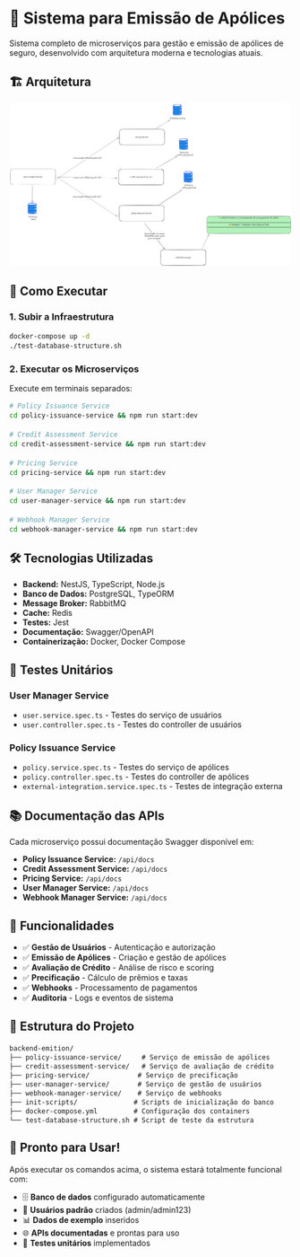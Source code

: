 # 🏢 Sistema para Emissão de Apólices

Sistema completo de microserviços para gestão e emissão de apólices de seguro, desenvolvido com arquitetura moderna e tecnologias atuais.

## 🏗️ Arquitetura

![Arquitetura do Sistema](./arquitecture.png)

## 🚀 Como Executar

### 1. Subir a Infraestrutura

```bash
docker-compose up -d
./test-database-structure.sh
```

### 2. Executar os Microserviços

Execute em terminais separados:

```bash
# Policy Issuance Service
cd policy-issuance-service && npm run start:dev

# Credit Assessment Service  
cd credit-assessment-service && npm run start:dev

# Pricing Service
cd pricing-service && npm run start:dev

# User Manager Service
cd user-manager-service && npm run start:dev

# Webhook Manager Service
cd webhook-manager-service && npm run start:dev
```

## 🛠️ Tecnologias Utilizadas

- **Backend:** NestJS, TypeScript, Node.js
- **Banco de Dados:** PostgreSQL, TypeORM
- **Message Broker:** RabbitMQ
- **Cache:** Redis
- **Testes:** Jest
- **Documentação:** Swagger/OpenAPI
- **Containerização:** Docker, Docker Compose

## 🧪 Testes Unitários

### User Manager Service
- `user.service.spec.ts` - Testes do serviço de usuários
- `user.controller.spec.ts` - Testes do controller de usuários

### Policy Issuance Service
- `policy.service.spec.ts` - Testes do serviço de apólices
- `policy.controller.spec.ts` - Testes do controller de apólices
- `external-integration.service.spec.ts` - Testes de integração externa

## 📚 Documentação das APIs

Cada microserviço possui documentação Swagger disponível em:

- **Policy Issuance Service:** `/api/docs`
- **Credit Assessment Service:** `/api/docs`
- **Pricing Service:** `/api/docs`
- **User Manager Service:** `/api/docs`
- **Webhook Manager Service:** `/api/docs`

## 🎯 Funcionalidades

- ✅ **Gestão de Usuários** - Autenticação e autorização
- ✅ **Emissão de Apólices** - Criação e gestão de apólices
- ✅ **Avaliação de Crédito** - Análise de risco e scoring
- ✅ **Precificação** - Cálculo de prêmios e taxas
- ✅ **Webhooks** - Processamento de pagamentos
- ✅ **Auditoria** - Logs e eventos de sistema

## 🔧 Estrutura do Projeto

```
backend-emition/
├── policy-issuance-service/     # Serviço de emissão de apólices
├── credit-assessment-service/   # Serviço de avaliação de crédito
├── pricing-service/            # Serviço de precificação
├── user-manager-service/       # Serviço de gestão de usuários
├── webhook-manager-service/    # Serviço de webhooks
├── init-scripts/              # Scripts de inicialização do banco
├── docker-compose.yml         # Configuração dos containers
└── test-database-structure.sh # Script de teste da estrutura
```

## 🎉 Pronto para Usar!

Após executar os comandos acima, o sistema estará totalmente funcional com:

- 🗄️ **Banco de dados** configurado automaticamente
- 🔐 **Usuários padrão** criados (admin/admin123)
- 📊 **Dados de exemplo** inseridos
- 🌐 **APIs documentadas** e prontas para uso
- 🧪 **Testes unitários** implementados
